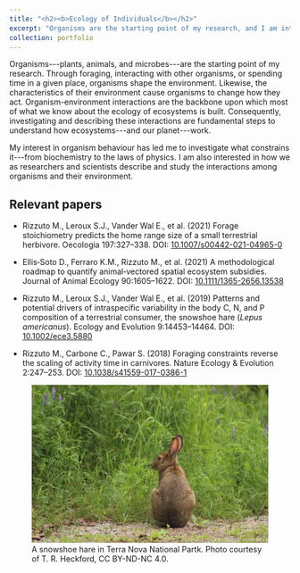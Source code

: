 ```yaml
---
title: "<h2><b>Ecology of Individuals</b></h2>"
excerpt: "Organisms are the starting point of my research, and I am interested in the constant feedback and feedforward mechanisms that exist among them and with their environment. </br><img src='../images/Hare_EcoIndividual.jpg'/>"
collection: portfolio
---
```


Organisms---plants, animals, and microbes---are the starting point of my research. Through foraging, interacting with other organisms, or spending time in a given place, organisms shape the environment. Likewise, the characteristics of their environment cause organisms to change how they act. Organism-environment interactions are the backbone upon which most of what we know about the ecology of ecosystems is built. Consequently, investigating and describing these interactions are fundamental steps to understand how ecosystems---and our planet---work.

My interest in organism behaviour has led me to investigate what constrains it---from biochemistry to the laws of physics. I am also interested in how we as researchers and scientists describe and study the interactions among organisms and their environment.

## Relevant papers
- Rizzuto M., Leroux S.J., Vander Wal E., et al. (2021) Forage stoichiometry predicts the home range size of a small terrestrial herbivore. Oecologia 197:327–338. DOI: [10.1007/s00442-021-04965-0](https://doi.org/10.1007/s00442-021-04965-0)

- Ellis‐Soto D., Ferraro K.M., Rizzuto M., et al. (2021) A methodological roadmap to quantify animal‐vectored spatial ecosystem subsidies. Journal of Animal Ecology 90:1605–1622. DOI: [10.1111/1365-2656.13538](https://doi.org/10.1111/1365-2656.13538)

- Rizzuto M., Leroux S.J., Vander Wal E., et al. (2019) Patterns and potential drivers of intraspecific variability in the body C, N, and P composition of a terrestrial consumer, the snowshoe hare (_Lepus americanus_). Ecology and Evolution 9:14453–14464. DOI: [10.1002/ece3.5880](https://doi.org/10.1002/ece3.5880)

- Rizzuto M., Carbone C., Pawar S. (2018) Foraging constraints reverse the scaling of activity time in carnivores. Nature Ecology & Evolution 2:247–253. DOI: [10.1038/s41559-017-0386-1](https://doi.org/10.1038/s41559-017-0386-1)

<figure>
<img src='/images/Hare_EcoIndividual.jpg'>
<figcaption>A snowshoe hare in Terra Nova National Partk. Photo courtesy of T. R. Heckford, CC BY-ND-NC 4.0.</figcaption>
</figure>
